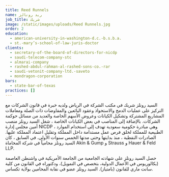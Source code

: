 ```yaml
---
title: Reed Runnels
name: ريد رونالز
job_title: شريك
image: /static/images/uploads/Reed Runnels.jpg
order: 2
education:
  - american-university-in-washington-d.c.-b.s.b.a.
  - st.-mary’s-school-of-law-juris-doctor
clients:
  - secretary-of-the-board-of-directors-for-nicdp
  - saudi-telecom-company-stc
  - almarai-company
  - rashed-abdul-rahman-al-rashed-sons-co.-rar
  - saudi-vetonit-company-ltd.-saveto
  - mondragon-corporation
bars:
  - state-bar-of-texas
practices: []
---
```

السيد رونلز شريك في مكتب الشركة في الرياض ولديه خبرة في قانون الشركات مع التركيز على عمليات الدمج والاستحواذ وعقود البائعين والمفاوضات ذات الصلة ومعاملات المشاريع المشتركة وتشكيل الكيانات وعروض الأسهم الخاصة والعديد من مسائل حوكمة الشركات. بالإضافة إلى المناصب في بعض الكيانات الخاصة ، شغل السيد رونلز منصب أمين مجلس إدارة NICDP ، وهي مبادرة حكومية سعودية تهدف إلى استخدام الموارد الطبيعية للمملكة لخلق فرص عمل مستدامة داخل المملكة وتقليل اعتماد المملكة عليها. الصادرات النفطية ، منذ بدايتها وحتى مدتها الخمس سنوات الأولى. في السابق ، كان السيد رونلز محامياً في شركة المحاماة Akin & Gump و Strauss و Hauer & Feld LLP.

حصل السيد رونلز على شهادته الجامعية من الجامعة الأمريكية في واشنطن العاصمة (بكالوريوس في الأعمال الدولية، بتخصص في التمويل)، ودكتوراه في القانون من كلية سانت ماري للقانون (بامتياز). السيد رونلز عضو في نقابة المحامين بولاية تكساس.
